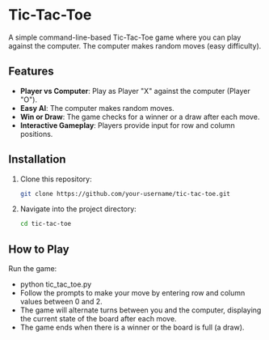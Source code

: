 # Tic-Tac-Toe

A simple command-line-based Tic-Tac-Toe game where you can play against the computer. The computer makes random moves (easy difficulty).

## Features
- **Player vs Computer**: Play as Player "X" against the computer (Player "O").
- **Easy AI**: The computer makes random moves.
- **Win or Draw**: The game checks for a winner or a draw after each move.
- **Interactive Gameplay**: Players provide input for row and column positions.

## Installation

1. Clone this repository:
   ```bash
   git clone https://github.com/your-username/tic-tac-toe.git
2. Navigate into the project directory:
   ```bash
   cd tic-tac-toe

## How to Play

Run the game:
- python tic_tac_toe.py
- Follow the prompts to make your move by entering row and column values between 0 and 2.
- The game will alternate turns between you and the computer, displaying the current state of the board after each move.
- The game ends when there is a winner or the board is full (a draw).
